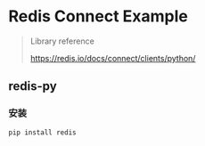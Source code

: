 # Redis Connect Example

> Library reference
>
> https://redis.io/docs/connect/clients/python/

## redis-py

### 安装

```bash
pip install redis
```